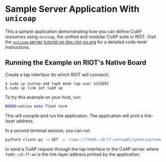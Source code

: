 # Sample Server Application With `unicoap`

This a sample application demonstrating how you can define CoAP resources using `unicoap`,
the unified and modular CoAP suite in RIOT. Visit the
[`unicoap` server tutorial on doc.riot-os.org](http://doc.riot-os.org/group__net__unicoap__server__tutorial.html)
for a detailed code-level instructions.

## Running the Example on RIOT's Native Board

Create a tap interface (to which RIOT will connect):

```
$ sudo ip tuntap add tap0 mode tap user ${USER}
$ sudo ip link set tap0 up
```

To try this example on your host, run:
```sh
BOARD=native make flash term
```
This will compile and run the application.
The application will print a link-layer address.

In a second terminal session, you can run

```sh
python3 client.py -m GET -u "coap://[fe80::c0:ff:ee%tap0]/greeting?name=RIOTer"
```

to send a CoAP request through the tap interface to the CoAP server where `fe80::c0:ff:ee`
is the link-layer address printed by the application.
